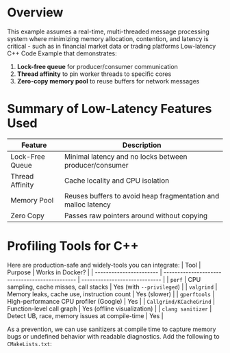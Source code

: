 # Overview

This example assumes a real-time, multi-threaded message processing system where minimizing memory allocation, contention, and latency is critical - such as in financial market data or trading platforms
Low-latency C++ Code Example that demonstrates:

1. **Lock-free queue** for producer/consumer communication
2. **Thread affinity** to pin worker threads to specific cores
3. **Zero-copy memory pool** to reuse buffers for network messages

# Summary of Low-Latency Features Used

| Feature         | Description                                                   |
| --------------- | ------------------------------------------------------------- |
| Lock-Free Queue | Minimal latency and no locks between producer/consumer        |
| Thread Affinity | Cache locality and CPU isolation                              |
| Memory Pool     | Reuses buffers to avoid heap fragmentation and malloc latency |
| Zero Copy       | Passes raw pointers around without copying                    |

# Profiling Tools for C++

Here are production-safe and widely-tools you can integrate:
| Tool | Purpose | Works in Docker? |
| ----------------------- | ---------------------------------------------- | ----------------------------- |
| `perf` | CPU sampling, cache misses, call stacks | Yes (with `--privileged`) |
| `valgrind` | Memory leaks, cache use, instruction count | Yes (slower) |
| `gperftools` | High-performance CPU profiler (Google) | Yes |
| `Callgrind/KCacheGrind` | Function-level call graph | Yes (offline visualization) |
| `clang sanitizer` | Detect UB, race, memory issues at compile-time | Yes |

As a prevention, we can use sanitizers at compile time to capture memory bugs or undefined behavior with readable diagnostics. Add the following to `CMakeLists.txt`:
